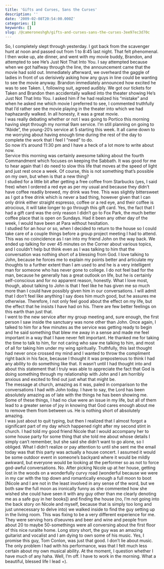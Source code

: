 ```yaml
---
title: 'Gifts and Curses, Sans the Curses'
description: ''
date: '2009-02-08T20:54:00.000Z'
categories: []
keywords: []
slug: /@cameroneshgh/gifts-and-curses-sans-the-curses-3ee97ec3d70c
---
```


So, I completely slept through yesterday. I got back from the scavenger hunt at noon and passed out from 1 to 8:45 last night. That felt phenomenal. I then woke up, ate dinner, and went with my movie buddy, Brandon, and attempted to see He’s Just Not That Into You. I say attempted because when we got halfway through the line, the announcement came that the movie had sold out. Immediately afterward, we overheard the gaggle of ladies in front of us derisively asking how any guys in line could be wanting to see the movie anyway. Brandon immediately announced how excited he was to see Taken. I, following suit, agreed audibly. We got our tickets for Taken and Brandon then accidentally walked into the theater showing He’s Just Not That Into You. I asked him if he had realized his “mistake” and when he asked me which movie I preferred to see, I commented truthfully that I’d rather see the movie playing in the theater into which we had haphazardly walked. In all honesty, it was a great movie.  
I was really debating whether or not I was going to Portico this morning having slept through my normal 9am service. I’m still planning on going to “Abide”, the young-20’s service at 5 starting this week. It all came down to me worrying about having enough time during the rest of the day to complete the work that I feel I “need” to do.  
So now it’s around 11:30 pm and I have a heck of a lot more to write about now.  
Service this morning was certainly awesome talking about the fourth Commandment which focuses on keeping the Sabbath. It was good for me to hear again that I do need to slow this life that moves at the speed of light and just rest once a week. Of course, this is not something that’s possible on my own, but when is that a new thing?  
I studied for a little bit after getting a free coffee from Starbucks (yes, I said free) when I ordered a red eye as per my usual and because they didn’t have coffee readily brewed, my drink was free. This was slightly bittersweet as I got a free drink which is never a bad thing, however given that I can only drink either straight espresso, coffee or a red eye, and their coffee is atrocious, it will take longer to go through this gift card. Yes, the fact that I had a gift card was the only reason I didn’t go to Fox Park, the much better coffee place that is open on Sundays. Had it been any other day of the week, I would have been at Para without hesitation.  
I studied for an hour or so, when I decided to return to the house so I could take care of a couple things before a group project meeting I had to attend. This was no coincidence as I ran into my friend John on the way back. We ended up talking for over 45 minutes on the Corner about various topics, and I couldn’t help but think even as I was talking to him that the conversation was nothing short of a blessing from God. I love talking to John, because he forces me to explain my points better and articulate my thoughts to a further extent than I am used to and he is a very intelligent man for someone who has never gone to college. I do not feel bad for the man, because he generally has a great outlook on life, but he is certainly self-conscious and for no apparent reason, honestly. What I love most, though, about talking to John is that I feel like he has given me so much more than I could have possibly given him in our conversations. I will admit that I don’t feel like anything I say does him much good, but he assures me otherwise. Therefore, I not only feel good about the effect on my life, but the effect that he insists I have had on his. There are few better feelings on this earth than just that.  
I went to the new service after my group meeting and, sure enough, the first person I saw inside the sanctuary was none other than John. Once again, I talked to him for a few minutes as the service was getting ready to begin and he said something that blew me away in a sense and made me feel important in a way that I have never felt important. He thanked me for taking the time to talk to him, for not caring who saw me talking to him, and most of all for taking him under my wing spiritually. Truthfully, this last thought had never once crossed my mind and I wanted to throw the compliment right back in his face, because I thought it was preposterous to think I had any ability to do something like that. It wasn’t until I had thought into and about this statement that I truly was able to appreciate the fact that God is doing something through my relationship with John and I am horribly anxious and excited to find out just what that might be.  
The message at church, amazing as it was, paled in comparison to the conversations I had with John today. I have to say, the Lord has been absolutely amazing as of late with the things he has been showing me. Some of these things, I had no clue were an issue in my life, but all of them lead to a greater sense of joy in knowing that God cares enough about me to remove them from between us. He is nothing short of absolutely amazing.  
I was just about to quit typing, but then I realized that I almost forgot a significant part of my day which happened right after my second stint in church. I had told my good friend Nicole that I would accompany her to some house party for some thing that she told me about whose details I simply can’t remember, but she said she didn’t want to go alone, so I obliged. What I didn’t realize or pay attention to until she sent me the email today was that this party was actually a house concert. I assumed it would be some outdoor event in someone’s backyard where it would be mildly awkward, but everyone would be looking at the performer so as not to force god-awful conversations. No. After picking Nicole up at her house, getting lost in the woods on a wonderfully curvy road (wonderful because we were in my car with the top down and romantically enough a full moon to boot \[Nicole and I are not in the least involved in any sense of the word, but we both saw the full moon as ironically funny as she commented how she wished she could have seen it with any guy other than me clearly denoting me as a safe guy in her books\]) and finding the house (no, I’m not going into the back story on Nicole and myself, because that is simply too long and just unnecessary to delve into) we walked inside to find the guy setting up in the living room. This was fixing to be a very different experience for me. They were serving hors d’oeuvres and beer and wine and people from about 20 to maybe 50-somethings were all conversing about the first floor of this nice ruralite home. Long story short, the guy was an amazing guitarist and vocalist and I am dying to own some of his music. Yes, I promise this guy, Tom Conlon, was just that good. I don’t lie about music. The only problem I had with his performance, was that I felt much less certain about my own musical ability. At the moment, I question whether I have much of any haha. Well, I’m off. I have to work in the morning. What a beautiful, blessed life I lead =).